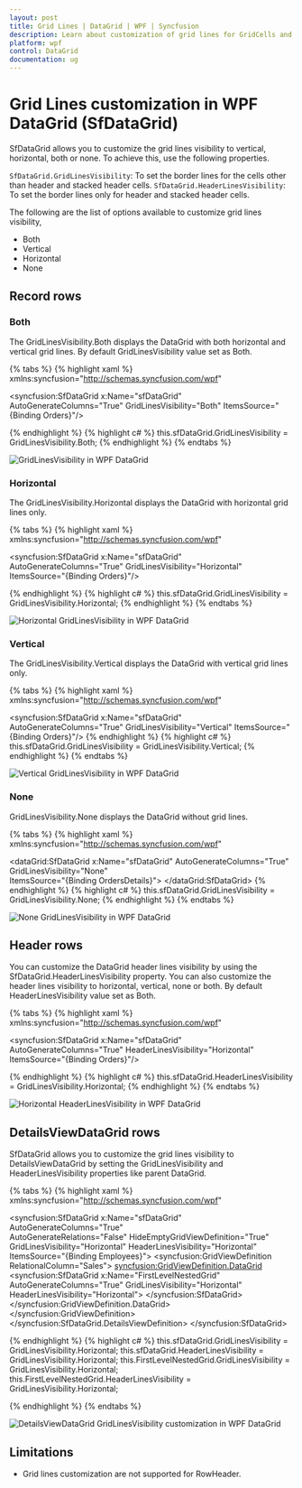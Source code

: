 ```yaml
---
layout: post
title: Grid Lines | DataGrid | WPF | Syncfusion
description: Learn about customization of grid lines for GridCells and HeaderCells in Syncfusion WPF DataGrid (SfDataGrid) control and more details.
platform: wpf
control: DataGrid
documentation: ug
---
```


# Grid Lines customization in WPF DataGrid (SfDataGrid)

SfDataGrid allows you to customize the grid lines visibility to vertical, horizontal, both or none. To achieve this, use the following properties.

`SfDataGrid.GridLinesVisibility`: To set the border lines for the cells other than header and stacked header cells.
`SfDataGrid.HeaderLinesVisibility`: To set the border lines only for header and stacked header cells.

The following are the list of options available to customize grid lines visibility,

* Both
* Vertical
* Horizontal
* None

## Record rows

### Both

The GridLinesVisibility.Both displays the DataGrid with both horizontal and vertical grid lines. By default GridLinesVisibility value set as Both.

{% tabs %}
{% highlight xaml %}
xmlns:syncfusion="http://schemas.syncfusion.com/wpf" 

<syncfusion:SfDataGrid  x:Name="sfDataGrid"
                        AutoGenerateColumns="True"
                        GridLinesVisibility="Both"
                        ItemsSource="{Binding Orders}"/>

{% endhighlight %}
{% highlight c# %}
this.sfDataGrid.GridLinesVisibility = GridLinesVisibility.Both;
{% endhighlight %}
{% endtabs %}

![GridLinesVisibility in WPF DataGrid](GridLines_images/GridLines_image1.png)

### Horizontal

The GridLinesVisibility.Horizontal displays the DataGrid with horizontal grid lines only.

{% tabs %}
{% highlight xaml %}
xmlns:syncfusion="http://schemas.syncfusion.com/wpf" 

<syncfusion:SfDataGrid  x:Name="sfDataGrid"
                        AutoGenerateColumns="True"
                        GridLinesVisibility="Horizontal" 
                        ItemsSource="{Binding Orders}"/>

{% endhighlight %}
{% highlight c# %}
 this.sfDataGrid.GridLinesVisibility = GridLinesVisibility.Horizontal;
{% endhighlight %}
{% endtabs %}

![Horizontal GridLinesVisibility in WPF DataGrid](GridLines_images/GridLines_image2.png)

### Vertical

The GridLinesVisibility.Vertical displays the DataGrid with vertical grid lines only.

{% tabs %}
{% highlight xaml %}
xmlns:syncfusion="http://schemas.syncfusion.com/wpf"

<syncfusion:SfDataGrid  x:Name="sfDataGrid"
                        AutoGenerateColumns="True"
                        GridLinesVisibility="Vertical" 
                        ItemsSource="{Binding Orders}"/>
{% endhighlight %}
{% highlight c# %}
 this.sfDataGrid.GridLinesVisibility = GridLinesVisibility.Vertical;
{% endhighlight %}
{% endtabs %}

![Vertical GridLinesVisibility in WPF DataGrid](GridLines_images/GridLines_image3.png)

### None
GridLinesVisibility.None displays the DataGrid without grid lines.

{% tabs %}
{% highlight xaml %}
xmlns:syncfusion="http://schemas.syncfusion.com/wpf"

 <dataGrid:SfDataGrid   x:Name="sfDataGrid"
                        AutoGenerateColumns="True" 
                        GridLinesVisibility="None"                     
                        ItemsSource="{Binding OrdersDetails}">
 </dataGrid:SfDataGrid>
{% endhighlight %}
{% highlight c# %}
 this.sfDataGrid.GridLinesVisibility = GridLinesVisibility.None;
{% endhighlight %}
{% endtabs %}

![None GridLinesVisibility in WPF DataGrid](GridLines_images/GridLines_image4.png)

## Header rows

You can customize the DataGrid header lines visibility by using the SfDataGrid.HeaderLinesVisibility property. You can also customize the header lines visibility to horizontal, vertical, none or both. By default HeaderLinesVisibility value set as Both.

{% tabs %}
{% highlight xaml %}
xmlns:syncfusion="http://schemas.syncfusion.com/wpf"

<syncfusion:SfDataGrid  x:Name="sfDataGrid"
                        AutoGenerateColumns="True"
                        HeaderLinesVisibility="Horizontal" 
                        ItemsSource="{Binding Orders}"/>

{% endhighlight %}
{% highlight c# %}
this.sfDataGrid.HeaderLinesVisibility = GridLinesVisibility.Horizontal;
{% endhighlight %}
{% endtabs %}

![Horizontal HeaderLinesVisibility in WPF DataGrid](GridLines_images/GridLines_image5.png)

## DetailsViewDataGrid rows

SfDataGrid allows you to customize the grid lines visibility to DetailsViewDataGrid by setting the GridLinesVisibility and HeaderLinesVisibility properties like parent DataGrid. 

{% tabs %}
{% highlight xaml %}
xmlns:syncfusion="http://schemas.syncfusion.com/wpf"

<syncfusion:SfDataGrid x:Name="sfDataGrid"
                       AutoGenerateColumns="True"                            
                       AutoGenerateRelations="False"
                       HideEmptyGridViewDefinition="True"
                       GridLinesVisibility="Horizontal"
                       HeaderLinesVisibility="Horizontal"
                       ItemsSource="{Binding Employees}">
        <!--  FirstLevelNestedGrid is created here  -->
        <syncfusion:GridViewDefinition RelationalColumn="Sales">
            <syncfusion:GridViewDefinition.DataGrid>
                <syncfusion:SfDataGrid  x:Name="FirstLevelNestedGrid"
                                        AutoGenerateColumns="True" 
                                        GridLinesVisibility="Horizontal"
                                        HeaderLinesVisibility="Horizontal">
                </syncfusion:SfDataGrid>
            </syncfusion:GridViewDefinition.DataGrid>
        </syncfusion:GridViewDefinition>
    </syncfusion:SfDataGrid.DetailsViewDefinition>
</syncfusion:SfDataGrid>

{% endhighlight %}
{% highlight c# %}
this.sfDataGrid.GridLinesVisibility = GridLinesVisibility.Horizontal;
this.sfDataGrid.HeaderLinesVisibility = GridLinesVisibility.Horizontal;
this.FirstLevelNestedGrid.GridLinesVisibility = GridLinesVisibility.Horizontal;
this.FirstLevelNestedGrid.HeaderLinesVisibility = GridLinesVisibility.Horizontal;

{% endhighlight %}
{% endtabs %}

![DetailsViewDataGrid GridLinesVisibility customization in WPF DataGrid](GridLines_images/GridLines_image6.png)

## Limitations

* Grid lines customization are not supported for RowHeader.
